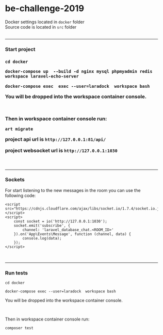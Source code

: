 <h1> be-challenge-2019</h1>

Docker settings located in `docker` folder
<br>
Source code is located in `src` folder
<br>
<br>
<hr>

<h3>Start project<h3/>

```
cd docker
```

```
docker-compose up  --build -d nginx mysql phpmyadmin redis workspace laravel-echo-server
```

```
docker-compose exec  exec --user=laradock  workspace bash
```

You will be dropped into the workspace container console.

<br>

Then in workspace container console run:

```
art migrate
```

project api url is `http://127.0.0.1:81/api/`

project websocket url is `http://127.0.0.1:1030`

<br>
<hr>

<h3>Sockets</h3>

For start listening to the new messages in the room you can use the following code:

```
<script src="https://cdnjs.cloudflare.com/ajax/libs/socket.io/1.7.4/socket.io.js"></script>
<script>
    const socket = io('http://127.0.0.1:1030');
    socket.emit('subscribe', {
        channel: 'laravel_database_chat.<ROOM_ID>'
    }).on('App\Events\Message', function (channel, data) {
        console.log(data);
    });
</script>
```

<br>
<hr>

<h3>Run tests</h3>

```
cd docker
```

```
docker-compose exec --user=laradock  workspace bash
```

You will be dropped into the workspace container console.

<br>

Then in workspace container console run:
```
composer test
```
